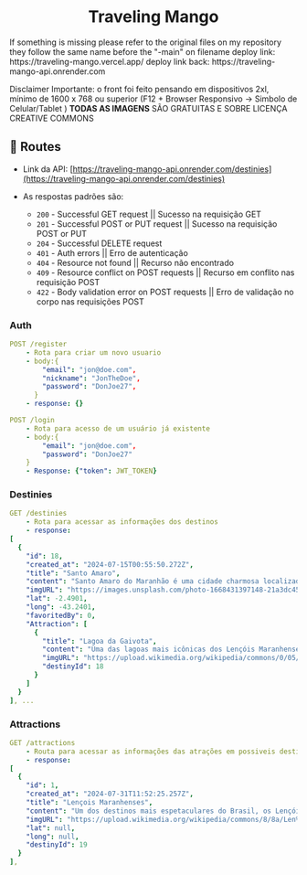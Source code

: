 <h1 align="center">
    Traveling Mango
</h1>
If something is missing please refer to the original files on my repository they follow the same name before the "-main" on filename
deploy link: https://traveling-mango.vercel.app/
deploy link back: https://traveling-mango-api.onrender.com

Disclaimer Importante: o front foi feito pensando em dispositivos 2xl, mínimo de 1600 x 768 ou superior
(F12 + Browser Responsivo -> Simbolo de Celular/Tablet )
**TODAS AS IMAGENS** SÃO GRATUITAS E SOBRE LICENÇA CREATIVE COMMONS
<br />

## :rocket: Routes
- Link da API: [https://traveling-mango-api.onrender.com/destinies](https://traveling-mango-api.onrender.com/destinies)

- As respostas padrões são:
  - `200` - Successful GET request || Sucesso na requisição GET 
  - `201` - Successful POST or PUT request || Sucesso na requisição POST or PUT
  - `204` - Successful DELETE request
  - `401` - Auth errors || Erro de autenticação
  - `404` - Resource not found || Recurso não encontrado
  - `409` - Resource conflict on POST requests || Recurso em conflito nas requisição POST
  - `422` - Body validation error on POST requests || Erro de validação no corpo nas requisições POST

### Auth

```yml
POST /register
    - Rota para criar um novo usuario
    - body:{
        "email": "jon@doe.com",
        "nickname": "JonTheDoe",
        "password": "DonJoe27",
      }
    - response: {}
```

```yml
POST /login
    - Rota para acesso de um usuário já existente
    - body:{
        "email": "jon@doe.com",
        "password": "DonJoe27"
    }
    - Response: {"token": JWT_TOKEN}
```
    
### Destinies

```yml 
GET /destinies
    - Rota para acessar as informações dos destinos
    - response:
[
  {
    "id": 18,
    "created_at": "2024-07-15T00:55:50.272Z",
    "title": "Santo Amaro",
    "content": "Santo Amaro do Maranhão é uma cidade charmosa localizada no coração dos Lençóis Maranhenses. É conhecida por suas paisagens deslumbrantes, menos exploradas que as de Barreirinhas, e pela proximidade com as dunas e lagoas do Parque Nacional dos Lençóis Maranhenses. Aqui estão alguns dos principais atrativos de Santo Amaro",
    "imgURL": "https://images.unsplash.com/photo-1668431397148-21a3dc45a8bb?q=80&w=1470&auto=format&fit=crop&ixlib=rb-4.0.3&ixid=M3wxMjA3fDB8MHxwaG90by1wYWdlfHx8fGVufDB8fHx8fA%3D%3D",
    "lat": -2.4901,
    "long": -43.2401,
    "favoritedBy": 0,
    "Attraction": [
      {
        "title": "Lagoa da Gaivota",
        "content": "Uma das lagoas mais icônicas dos Lençóis Maranhenses, a Lagoa da Gaivota é famosa por suas águas cristalinas e areia branca, proporcionando um ambiente tranquilo e paradisíaco para banhos e contemplação. A beleza intocada e a serenidade do local fazem dela uma parada obrigatória para os visitantes.",
        "imgURL": "https://upload.wikimedia.org/wikipedia/commons/0/05/A_bela_Lagoa_da_Am%C3%A9rica%2C_no_Parque_Nacional_dos_Len%C3%A7%C3%B3is_Maranhenses.jpg",
        "destinyId": 18
      }
    ]
  }
], ...
```
### Attractions

```yml 
GET /attractions
    - Routa para acessar as informações das atrações em possiveis destinos
    - response:
[
  {
    "id": 1,
    "created_at": "2024-07-31T11:52:25.257Z",
    "title": "Lençois Maranhenses",
    "content": "Um dos destinos mais espetaculares do Brasil, os Lençóis Maranhenses são uma vasta extensão de dunas de areia branca, pontuadas por lagoas de água doce que se formam durante a estação chuvosa. Este cenário único e surreal atrai visitantes de todo o mundo, oferecendo uma experiência incomparável de contato com a natureza.",
    "imgURL": "https://upload.wikimedia.org/wikipedia/commons/8/8a/Len%C3%A7%C3%B3is_Maranhenses._01.jpg",
    "lat": null,
    "long": null,
    "destinyId": 19
  }
],
```

